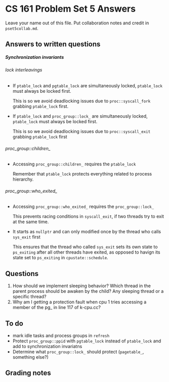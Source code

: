 # CS 161 Problem Set 5 Answers

Leave your name out of this file. Put collaboration notes and credit in
`pset5collab.md`.

## Answers to written questions

##### Synchronization invariants

###### lock interleavings

- If `ptable_lock` and `pgtable_lock` are simultaneously locked, `ptable_lock` must always be locked first.

  This is so we avoid deadlocking issues due to `proc::syscall_fork` grabbing `ptable_lock` first.

- If `ptable_lock` and `proc_group::lock_` are simultaneously locked, `ptable_lock` must always be locked first.

  This is so we avoid deadlocking issues due to `proc::syscall_exit` grabbing `ptable_lock` first

###### proc_group::children\_

- Accessing `proc_group::children_` requires the `ptable_lock`

  Remember that `ptable_lock` protects everything related to process hierarchy.

###### proc_group::who_exited\_

- Accessing `proc_group::who_exited_` requires the `proc_group::lock_`

  This prevents racing conditions in `syscall_exit`, if two threads try to exit at the same time.

- It starts as `nullptr` and can only modified once by the thread who calls `sys_exit` first

  This ensures that the thread who called `sys_exit` sets its own state to `ps_exiting` after all other threads have exited, as opposed to havign its state set to `ps_exiting` in `cpustate::schedule`.

## Questions

1. How should we implement sleeping behavior? Which thread in the parent process should be awaken by the child? Any sleeping thread or a specific thread?
2. Why am I getting a protection fault when cpu 1 tries accessing a member of the pg\_ in line 117 of k-cpu.cc?

## To do

- mark idle tasks and process groups in `refresh`
- Protect `proc_group::ppid` with `pgtable_lock` instead of `ptable_lock` and add to synchronization invariatns
- Determine what `proc_group::lock_` should protect (`pagetable_`, something else?)

## Grading notes
